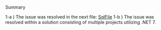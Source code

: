 Summary

1-a ) The issue was resolved in the next file: [SqlFile](WheelzyTest/Persistence/ScriptDatabase.sql)
1-b ) The issue was resolved within a solution consisting of multiple projects utilizing .NET 7.
